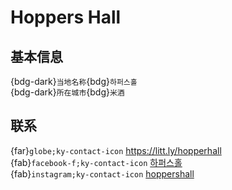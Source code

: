 # Hoppers Hall

## 基本信息

{bdg-dark}`当地名称`{bdg}`하퍼스홀`  
{bdg-dark}`所在城市`{bdg}`米酒`  

## 联系

{far}`globe;ky-contact-icon` <https://litt.ly/hopperhall>  
{fab}`facebook-f;ky-contact-icon` [하퍼스홀](https://www.facebook.com/하퍼스홀)  
{fab}`instagram;ky-contact-icon` [hoppershall](http://instagram.com/hoppershall)  
